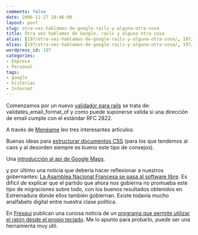 ```yaml
---
comments: false
date: 2006-11-27 10:46:00
layout: post
slug: otra-vez-hablamos-de-google-rails-y-alguna-otra-cosa
title: Otra vez hablamos de Google, rails y alguna otra cosa
alias: [197/otra-vez-hablamos-de-google-rails-y-alguna-otra-cosa/, 197/otra-vez-hablamos-de-google-rails-y-alguna-otra-cosa]
alias: [197/otra-vez-hablamos-de-google-rails-y-alguna-otra-cosa/, 197/otra-vez-hablamos-de-google-rails-y-alguna-otra-cosa]
wordpress_id: 197
categories:
- Empresa
- Personal
tags:
- google
- historias
- Internet
---
```



Comenzamos por un nuevo [validador para rails](http://www.agilewebdevelopment.com/plugins/validates_email_format_of) se trata de: validates_email_format_of y como puede suponerse valida si una dirección de email cumple con el estándar RFC 2822.




A través de [Menéame](http://www.meneame.com) leo tres interesantes artículos:  

Buenas ideas para [estructurar documentos CSS](http://friendlybit.com/css/how-to-structure-large-css-files/) (para los que tendemos al caos y al desorden siempre es bueno este tipo de consejos).  

Una [introducción al api de Google Maps](http://www.lapuebladecastro.com/tecnologia/programacion/google_maps/index.html).  

y por último una noticia que debería hacer reflexionar a nuestros gobernantes: [La Asamblea Nacional Francesa se pasa al software libre](http://softlibre.barrapunto.com/softlibre/06/11/24/133257.shtml).   Es difícil de explicar que el partido que ahora nos gobierna no promueba este tipo de migraciones sobre todo, con los buenos resultados obtenidos en Extremadura donde ellos también gobiernan.  Existe todavía mucho analfabeto digital entre nuestra clase política.




En [Fresqui](http://tec.fresqui.com/) publican una curiosa noticia de un [programa que permite utilizar el ratón desde el propio teclado](http://www.lifehacker.com/software/mouser/hack-attack-operate-your-mouse-with-your-keyboard-212816.php).  Me lo apunto para probarlo, puede ser una herramienta muy útil.
